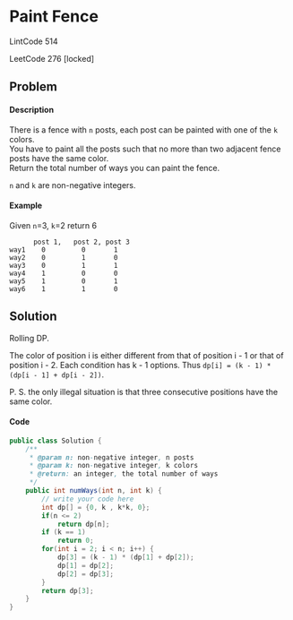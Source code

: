 # Paint Fence

LintCode 514

LeetCode 276 \[locked\]

## Problem

#### Description

There is a fence with `n` posts, each post can be painted with one of the `k` colors.  
You have to paint all the posts such that no more than two adjacent fence posts have the same color.  
Return the total number of ways you can paint the fence.

`n` and `k` are non-negative integers.

#### Example

Given `n`=3, `k`=2 return 6

```text
      post 1,   post 2, post 3
way1    0         0       1 
way2    0         1       0
way3    0         1       1
way4    1         0       0
way5    1         0       1
way6    1         1       0
```

## Solution

Rolling DP.

The color of position i is either different from that of position i - 1 or that of position i - 2. Each condition has k - 1 options. Thus `dp[i] = (k - 1) * (dp[i - 1] + dp[i - 2])`.

P. S. the only illegal situation is that three consecutive positions have the same color.

#### Code

```java
public class Solution {
    /**
     * @param n: non-negative integer, n posts
     * @param k: non-negative integer, k colors
     * @return: an integer, the total number of ways
     */
    public int numWays(int n, int k) {
        // write your code here
        int dp[] = {0, k , k*k, 0};
        if(n <= 2)
            return dp[n];
        if (k == 1)
            return 0;
        for(int i = 2; i < n; i++) {
            dp[3] = (k - 1) * (dp[1] + dp[2]);
            dp[1] = dp[2];
            dp[2] = dp[3];
        }
        return dp[3];
    }
}
```

